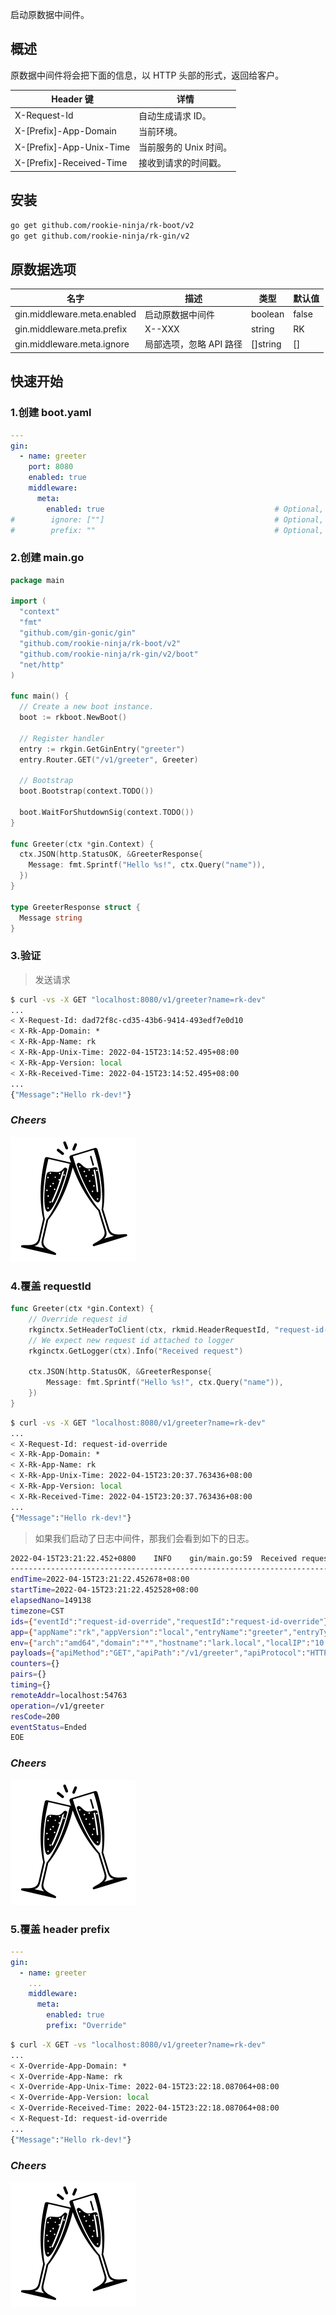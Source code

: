 启动原数据中间件。

## 概述
原数据中间件将会把下面的信息，以 HTTP 头部的形式，返回给客户。

| Header 键                 | 详情             |
|--------------------------|----------------|
| X-Request-Id             | 自动生成请求 ID。     |
| X-[Prefix]-App-Domain    | 当前环境。          |
| X-[Prefix]-App-Unix-Time | 当前服务的 Unix 时间。 |
| X-[Prefix]-Received-Time | 接收到请求的时间戳。     |

## 安装
```bash
go get github.com/rookie-ninja/rk-boot/v2
go get github.com/rookie-ninja/rk-gin/v2
```

## 原数据选项
| 名字                          | 描述             | 类型       | 默认值   |
|-----------------------------|----------------|----------|-------|
| gin.middleware.meta.enabled | 启动原数据中间件       | boolean  | false |
| gin.middleware.meta.prefix  | X-<Prefix>-XXX | string   | RK    |
| gin.middleware.meta.ignore  | 局部选项，忽略 API 路径 | []string | []    |

## 快速开始
### 1.创建 boot.yaml
```yaml
---
gin:
  - name: greeter
    port: 8080
    enabled: true
    middleware:
      meta:
        enabled: true                                      # Optional, default: false
#        ignore: [""]                                      # Optional, default: []
#        prefix: ""                                        # Optional, default: "RK"
```

### 2.创建 main.go
```go
package main

import (
  "context"
  "fmt"
  "github.com/gin-gonic/gin"
  "github.com/rookie-ninja/rk-boot/v2"
  "github.com/rookie-ninja/rk-gin/v2/boot"
  "net/http"
)

func main() {
  // Create a new boot instance.
  boot := rkboot.NewBoot()

  // Register handler
  entry := rkgin.GetGinEntry("greeter")
  entry.Router.GET("/v1/greeter", Greeter)

  // Bootstrap
  boot.Bootstrap(context.TODO())

  boot.WaitForShutdownSig(context.TODO())
}

func Greeter(ctx *gin.Context) {
  ctx.JSON(http.StatusOK, &GreeterResponse{
    Message: fmt.Sprintf("Hello %s!", ctx.Query("name")),
  })
}

type GreeterResponse struct {
  Message string
}
```

### 3.验证
> 发送请求

```bash
$ curl -vs -X GET "localhost:8080/v1/greeter?name=rk-dev"
...
< X-Request-Id: dad72f8c-cd35-43b6-9414-493edf7e0d10
< X-Rk-App-Domain: *
< X-Rk-App-Name: rk
< X-Rk-App-Unix-Time: 2022-04-15T23:14:52.495+08:00
< X-Rk-App-Version: local
< X-Rk-Received-Time: 2022-04-15T23:14:52.495+08:00
...
{"Message":"Hello rk-dev!"}
```

### _**Cheers**_
![](../../../img/user-guide/cheers.png)

### 4.覆盖 requestId
```go
func Greeter(ctx *gin.Context) {
    // Override request id
    rkginctx.SetHeaderToClient(ctx, rkmid.HeaderRequestId, "request-id-override")
    // We expect new request id attached to logger
    rkginctx.GetLogger(ctx).Info("Received request")

	ctx.JSON(http.StatusOK, &GreeterResponse{
		Message: fmt.Sprintf("Hello %s!", ctx.Query("name")),
	})
}
```

```bash
$ curl -vs -X GET "localhost:8080/v1/greeter?name=rk-dev"
...
< X-Request-Id: request-id-override
< X-Rk-App-Domain: *
< X-Rk-App-Name: rk
< X-Rk-App-Unix-Time: 2022-04-15T23:20:37.763436+08:00
< X-Rk-App-Version: local
< X-Rk-Received-Time: 2022-04-15T23:20:37.763436+08:00
...
{"Message":"Hello rk-dev!"}
```

> 如果我们启动了日志中间件，那我们会看到如下的日志。 

```bash
2022-04-15T23:21:22.452+0800    INFO    gin/main.go:59  Received request        {"requestId": "request-id-override"}
------------------------------------------------------------------------
endTime=2022-04-15T23:21:22.452678+08:00
startTime=2022-04-15T23:21:22.452528+08:00
elapsedNano=149138
timezone=CST
ids={"eventId":"request-id-override","requestId":"request-id-override"}
app={"appName":"rk","appVersion":"local","entryName":"greeter","entryType":"GinEntry"}
env={"arch":"amd64","domain":"*","hostname":"lark.local","localIP":"10.8.0.2","os":"darwin"}
payloads={"apiMethod":"GET","apiPath":"/v1/greeter","apiProtocol":"HTTP/1.1","apiQuery":"name=rk-dev","userAgent":"curl/7.64.1"}
counters={}
pairs={}
timing={}
remoteAddr=localhost:54763
operation=/v1/greeter
resCode=200
eventStatus=Ended
EOE
```

### _**Cheers**_
![](../../../img/user-guide/cheers.png)

### 5.覆盖 header prefix
```yaml
---
gin:
  - name: greeter
    ...
    middleware:
      meta:
        enabled: true
        prefix: "Override"
```

```bash
$ curl -X GET -vs "localhost:8080/v1/greeter?name=rk-dev"
...
< X-Override-App-Domain: *
< X-Override-App-Name: rk
< X-Override-App-Unix-Time: 2022-04-15T23:22:18.087064+08:00
< X-Override-App-Version: local
< X-Override-Received-Time: 2022-04-15T23:22:18.087064+08:00
< X-Request-Id: request-id-override
...
{"Message":"Hello rk-dev!"}
```

### _**Cheers**_
![](../../../img/user-guide/cheers.png)